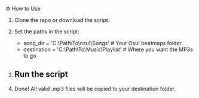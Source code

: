 ⚙️ How to Use
1. Clone the repo or download the script.

2. Set the paths in the script:
   - song_dir = 'C:\\Path\\To\\osu!\\Songs'         # Your Osu! beatmaps folder
   - destination = 'C:\\Path\\To\\Music\\Playlist'  # Where you want the MP3s to go

3. Run the script
   - 
5. Done! All valid .mp3 files will be copied to your destination folder.
